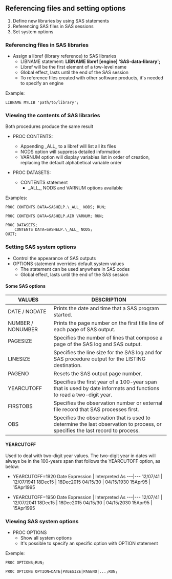 ## Referencing files and setting options

1. Define new libraries by using SAS statements
2. Referencing SAS files in SAS sessions
3. Set system options

### Referencing files in SAS libraries
* Assign a libref (library reference) to SAS libraries
	* LIBNAME statement: **LIBNAME libref [engine] 'SAS-data-library';**
	* Libref will be the first element of a tow-level name
	* Global effect, lasts until the end of the SAS session
	* To reference files created with other software products, it's needed to specify an engine

Example:
```
LIBNAME MYLIB 'path/to/library';
```

### Viewing the contents of SAS libraries
Both procedures produce the same result
* PROC CONTENTS: 
	* Appending \_ALL_ to a libref will list all its files
	* NODS option will suppress detailed information
	* VARNUM option will display variables list in order of creation, replacing the default alphabetical variable order

* PROC DATASETS:
	* CONTENTS statement
		* \_ALL_, NODS and VARNUM options available

Examples:
```
PROC CONTENTS DATA=SASHELP.\_ALL_ NODS; RUN;

PROC CONTENTS DATA=SASHELP.AIR VARNUM; RUN;

PROC DATASETS; 
	CONTENTS DATA=SASHELP.\_ALL_ NODS; 
QUIT;
```

### Setting SAS system options
* Control the appearance of SAS outputs
* OPTIONS statement overrides default system values
	* The statement can be used anywhere in SAS codes
	* Global effect, lasts until the end of the SAS session

#### Some SAS options
VALUES |DESCRIPTION
---|---
DATE / NODATE | Prints the date and time that a SAS program started.
NUMBER / NONUMBER | Prints the page number on the first title line of each page of SAS output.
PAGESIZE | Specifies the number of lines that compose a page of the SAS log and SAS output.
LINESIZE | Specifies the line size for the SAS log and for SAS procedure output for the LISTING destination.
PAGENO | Resets the SAS output page number.
YEARCUTOFF | Specifies the first year of a 100-year span that is used by date informats and functions to read a two-digit year.
FIRSTOBS | Specifies the observation number or external file record that SAS processes first.
OBS | Specifies the observation that is used to determine the last observation to process, or specifies the last record to process.

#### YEARCUTOFF
Used to deal with two-digit year values. The two-digit year in dates will always be in the 100-years span that follows the YEARCUTOFF option, as below:

* YEARCUTOFF=1920
Date Expression | Interpreted As
---|---
12/07/41 | 12/07/1941
18Dec15 | 18Dec2015
04/15/30 | 04/15/1930
15Apr95 | 15Apr1995

* YEARCUTOFF=1950
Date Expression | Interpreted As
---|---
12/07/41 | 12/07/2041
18Dec15 | 18Dec2015
04/15/30 | 04/15/2030
15Apr95 | 15Apr1995

### Viewing SAS system options
* PROC OPTIONS
	* Show all system options
	* It's possible to specify an specific option with OPTION statement

Exemple:
```
PROC OPTIONS;RUN;

PROC OPTIONS OPTION=DATE|PAGESIZE|PAGENO|...;RUN;
```
